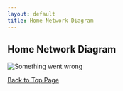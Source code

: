 ```yaml
---
layout: default
title: Home Network Diagram
---
```


## Home Network Diagram

![Something went wrong](/tsasakinet.drawio.svg)

[Back to Top Page](/)
